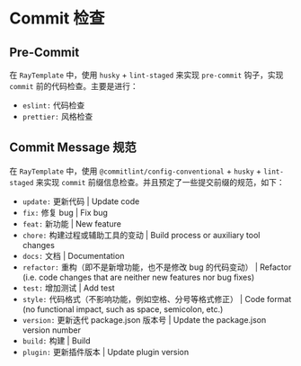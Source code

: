 # Commit 检查

## Pre-Commit

在 `RayTemplate` 中，使用 `husky` + `lint-staged` 来实现 `pre-commit` 钩子，实现 `commit` 前的代码检查。主要是进行：

- `eslint:` 代码检查
- `prettier:` 风格检查

## Commit Message 规范

在 `RayTemplate` 中，使用 `@commitlint/config-conventional` + `husky` + `lint-staged` 来实现 `commit` 前缀信息检查。并且预定了一些提交前缀的规范，如下：

- `update:` 更新代码 | Update code
- `fix:` 修复 bug | Fix bug
- `feat:` 新功能 | New feature
- `chore:` 构建过程或辅助工具的变动 | Build process or auxiliary tool changes
- `docs:` 文档 | Documentation
- `refactor:` 重构（即不是新增功能，也不是修改 bug 的代码变动） | Refactor (i.e. code changes that are neither new features nor bug fixes)
- `test:` 增加测试 | Add test
- `style:` 代码格式（不影响功能，例如空格、分号等格式修正） | Code format (no functional impact, such as space, semicolon, etc.)
- `version:` 更新迭代 package.json 版本号 | Update the package.json version number
- `build:` 构建 | Build
- `plugin:` 更新插件版本 | Update plugin version
